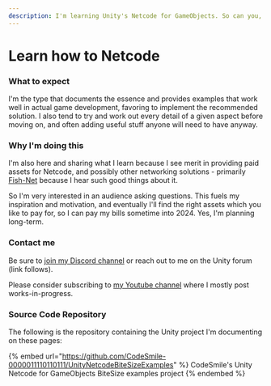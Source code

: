 ```yaml
---
description: I'm learning Unity's Netcode for GameObjects. So can you, by following along.
---
```


# Learn how to Netcode

### What to expect

I'm the type that documents the essence and provides examples that work well in actual game development, favoring to implement the recommended solution. I also tend to try and work out every detail of a given aspect before moving on, and often adding useful stuff anyone will need to have anyway.

### Why I'm doing this

I'm also here and sharing what I learn because I see merit in providing paid assets for Netcode, and possibly other networking solutions - primarily [Fish-Net](https://assetstore.unity.com/packages/tools/network/fish-net-networking-evolved-207815) because I hear such good things about it.&#x20;

So I'm very interested in an audience asking questions. This fuels my inspiration and motivation, and eventually I'll find the right assets which you like to pay for, so I can pay my bills sometime into 2024. Yes, I'm planning long-term.

### Contact me

Be sure to [join my Discord channel](https://discord.gg/56zUz3ZHUJ) or reach out to me on the Unity forum (link follows).

Please consider subscribing to [my Youtube channel](https://www.youtube.com/channel/UCRkN2MtniQ3A70BOuwTN7tA) where I mostly post works-in-progress.&#x20;

### Source Code Repository

The following is the repository containing the Unity project I'm documenting on these pages:

{% embed url="https://github.com/CodeSmile-0000011110110111/UnityNetcodeBiteSizeExamples" %}
CodeSmile's Unity Netcode for GameObjects BiteSize examples project
{% endembed %}
